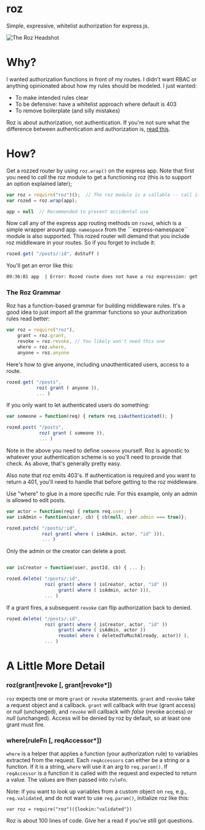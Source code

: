 roz
===
Simple, expressive, whitelist authorization for express.js.

![The Roz Headshot](https://raw.github.com/nomic/roz/master/roz-night-court.jpg)

Why?
====
I wanted authorization functions in front of my routes.  I didn't want RBAC
or anything opinionated about how my rules should be modeled.  I just wanted:

* To make intended rules clear
* To be defensive: have a whitelist approach where default is 403
* To remove boilerplate (and silly mistakes)

Roz is about authorization, not authentication.  If you're not sure what the
difference between authentication and authorization is,
[read this](http://en.wikipedia.org/wiki/Authentication#Authorization).

How?
====
Get a rozzed router by using ```roz.wrap()``` on the express app.  Note
that first you need to *call* the roz module to get a functioning
roz (this is to support an option explained later);
```js
var roz = require("roz")();  // The roz module is a callable -- call it
var rozed = roz.wrap(app);

app = null  // Recommended to prevent accidental use
```

Now call any of the express app routing methods on ```rozed```, which is a
simple wrapper around app.  ```namespace``` from the ```express-namespace``
module is also supported.  This rozed router will demand that you include roz
middleware in your routes.  So if you forget to include it:
```js
rozed.get( "/posts/:id", doStuff )
```
You'll get an error like this:
```bash
09:36:01 app  | Error: Rozed route does not have a roz expression: get /posts/:id
```


### The Roz Grammar

Roz has a function-based grammar for building middleware rules. It's a good
idea to just import all the grammar functions so your authorization rules
read better:
```js
var roz = require("roz"),
    grant = roz.grant,
    revoke = roz.revoke, // You likely won't need this one
    where = roz.where,
    anyone = roz.anyone
```

Here's how to give anyone, including unauthenticated users, access to a route.
```js
rozed.get( "/posts",
           roz( grant ( anyone )),
           ... )
```

If you only want to let authenticated users do something:
```js
var someone = function(req) { return req.isAuthenticated(); }

rozed.post( "/posts",
            roz( grant ( someone )),
            ... )
```

Note in the above you need to define ```someone``` yourself.  Roz is agnostic to
whatever your authentication scheme is so you'll need to provide that check.  As
above, that's generally pretty easy.

Also note that roz emits 403's.  If authentication is required and you want to
return a 401, you'll need to handle that before getting to the roz middleware.


Use "where" to glue in a more specific rule.  For this example, only
an admin is allowed to edit posts.
```js
var actor = function(req) { return req.user; }
var isAdmin = function(user, cb) { cb(null, user.admin === true)};

rozed.patch( "/posts/:id",
             roz( grant( where ( isAdmin, actor, "id" ))),
             ... )
```

Only the admin or the creator can delete a post.
```js

var isCreator = function(user, postId, cb) { ... };

rozed.delete( "/posts/:id",
              roz( grant( where ( isCreator, actor, "id" ))
                   grant( where ( isAdmin, actor ))),
              ... )
```

If a grant fires, a subsequent ```revoke``` can flip authorization back
to denied.
```js
rozed.delete( "/posts/:id",
              roz( grant( where ( isCreator, actor, "id" ))
                   grant( where ( isAdmin, actor ))
                   revoke( where ( deletedToMuchAlready, actor)) ),
              ... )
```

A Little More Detail
====================

### roz(grant|revoke [, grant|revoke*])
```roz``` expects one or more ```grant``` or ```revoke``` statements.  ```grant```
and ```revoke``` take a request object and a callback.  ```grant``` will callback
with *true* (grant access) or *null* (unchanged), and ```revoke``` will callback with
*false* (revoke access) or *null* (unchanged).  Access will be denied by roz by
default, so at least one grant must fire.

### where(ruleFn [, reqAccessor*])
```where``` is a helper that applies a function (your authorization rule) to
variables extracted from the request.  Each ```reqAccessors``` can either be a
string or a function.  If it is a string, ```where``` will use it an arg to
```req.param()```.  If ```reqAccessor``` is a function it is called with the
request and expected to return a value.  The values are then passed into ```ruleFn```.

Note: if you want to look up variables from a custom object on ```req```, e.g.,
```req.validated```, and do not want to use ```req.param()```, initialize
roz like this:
```
var roz = require("roz")({lookin:"validated"})
```

Roz is about 100 lines of code.  Give her a read if you've still got questions.

